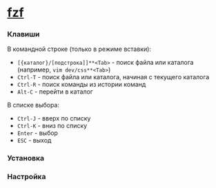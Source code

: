 # [fzf](https://github.com/junegunn/fzf)

### Клавиши

В командной строке (только в режиме вставки):
* `[{каталог}/[подстрока]]**<Tab>` - поиск файла или каталога (например, `vim dev/css**<Tab>`)
* `Ctrl-T` - поиск файла или каталога, начиная с текущего каталога
* `Ctrl-R` - поиск команды из истории команд
* `Alt-C` - перейти в каталог

В списке выбора:
* `Ctrl-J` - вверх по списку
* `Ctrl-K` - вниз по списку
* `Enter` - выбор
* `ESC` - выход

### Установка

### Настройка
